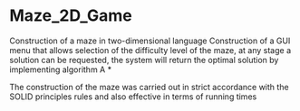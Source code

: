 # Maze_2D_Game
Construction of a maze in two-dimensional language
Construction of a GUI menu that allows selection of the difficulty level of the maze,
at any stage a solution can be requested, the system will return the optimal solution by implementing algorithm A *


The construction of the maze was carried out in strict accordance with the SOLID principles rules
and also effective in terms of running times
